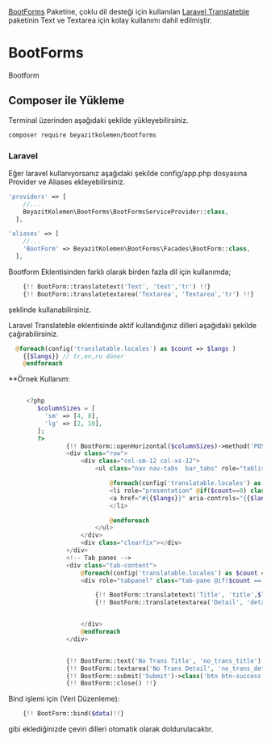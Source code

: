 [BootForms](https://github.com/adamwathan/bootforms "BootForms") Paketine, çoklu dil desteği için kullanılan [Laravel Translateble](https://github.com/Astrotomic/laravel-translatable "Laravel Translateble") paketinin Text ve Textarea için kolay kullanımı dahil edilmiştir.

BootForms
===============

Bootform

## Composer ile Yükleme

Terminal üzerinden aşağıdaki şekilde yükleyebilirsiniz.

```bash
composer require beyazitkolemen/bootforms

```

### Laravel

Eğer laravel kullanıyorsanız aşağıdaki şekilde config/app.php dosyasına Provider ve Aliases ekleyebilirsiniz.


```php
'providers' => [
    //...
    BeyazitKolemen\BootForms\BootFormsServiceProvider::class,
  ],
```


```php
'aliases' => [
    //...
    'BootForm' => BeyazitKolemen\BootForms\Facades\BootForm::class,
  ],
```
Bootform Eklentisinden farklı olarak birden fazla dil için kullanımda;
```php
    {!! BootForm::translatetext('Text', 'text','tr') !!}
    {!! BootForm::translatetextarea('Textarea', 'Textarea','tr') !!}
  ```
şeklinde kullanabilirsiniz.

Laravel Translateble eklentisinde aktif kullandığınız dilleri aşağıdaki şekilde çağırabilirsiniz.
```php
  @foreach(config('translatable.locales') as $count => $langs )
    {{$langs}} // tr,en,ru döner
    @endforeach
```

**Örnek Kullanım:
```php

     <?php
        $columnSizes = [
          'sm' => [4, 8],
          'lg' => [2, 10],
        ];
        ?>
                {!! BootForm::openHorizontal($columnSizes)->method('POST')->action(route('post')) !!}
                <div class="row">
                    <div class="col-sm-12 col-xs-12">
                        <ul class="nav nav-tabs  bar_tabs" role="tablist">

                            @foreach(config('translatable.locales') as $count => $langs )
                            <li role="presentation" @if($count==0) class="active" @endif style="text-transform: uppercase;">
                            <a href="#{{$langs}}" aria-controls="{{$langs}}" role="tab" data-toggle="tab">{{$langs}}</a>
                            </li>

                            @endforeach
                        </ul>
                    </div>
                    <div class="clearfix"></div>
                </div>
                <!-- Tab panes -->
                <div class="tab-content">
                    @foreach(config('translatable.locales') as $count => $langs )
                    <div role="tabpanel" class="tab-pane @if($count == 0) active @endif" id="{{$langs}}">

                        {!! BootForm::translatetext('Title', 'title',$langs) !!}
                        {!! BootForm::translatetextarea('Detail', 'detail',$langs) !!}


                    </div>
                    @endforeach
                </div>


                {!! BootForm::text('No Trans Title', 'no_trans_title') !!}
                {!! BootForm::textarea('No Trans Detail', 'no_trans_detail') !!}
                {!! BootForm::submit('Submit')->class('btn btn-success') !!}
                {!! BootForm::close() !!}
```
Bind işlemi için (Veri Düzenleme):

```php
    {!! BootForm::bind($data)!!}
```
gibi eklediğinizde çeviri dilleri otomatik olarak doldurulacaktır.
